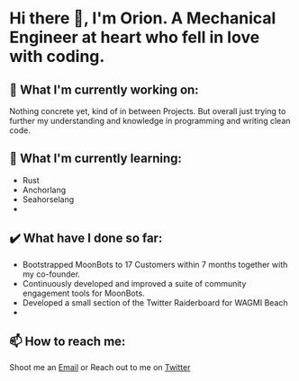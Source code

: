 # Hi there 👋, I'm Orion. A Mechanical Engineer at heart who fell in love with coding.

## 🔭 What I'm currently working on:
Nothing concrete yet, kind of in between Projects. But overall just trying to further my understanding and knowledge in programming and writing clean code.

## 🌱 What I'm currently learning:
- Rust
- Anchorlang
- Seahorselang
- 
## ✔️ What have I done so far:
- Bootstrapped MoonBots to 17 Customers within 7 months together with my co-founder.
- Continuously developed and improved a suite of community engagement tools for MoonBots.
- Developed a small section of the Twitter Raiderboard for WAGMI Beach
- 
## 📫 How to reach me:
Shoot me an [Email](mailto:orionadler7575@gmail.com)
or
Reach out to me on [Twitter](www.twitter.com)

<!--
**iceomatic/iceomatic** is a ✨ _special_ ✨ repository because its `README.md` (this file) appears on your GitHub profile.

Here are some ideas to get you started:

- 🔭 I’m currently working on ...
- 🌱 I’m currently learning ...
- 👯 I’m looking to collaborate on ...
- 🤔 I’m looking for help with ...
- 💬 Ask me about ...
- 📫 How to reach me: ...
- 😄 Pronouns: ...
- ⚡ Fun fact: ...
-->
